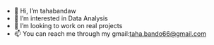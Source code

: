 - 👋 Hi, I’m tahabandaw
- 👀 I’m interested in Data Analysis 
- 💞️ I’m looking to work on real projects
- 📫 You can reach me through my gmail:taha.bando66@gmail.com

<!---
tahabandaw/tahabandaw is a ✨ special ✨ repository because its `README.md` (this file) appears on your GitHub profile.
You can click the Preview link to take a look at your changes.
--->
